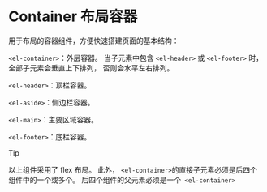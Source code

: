 # Container 布局容器

用于布局的容器组件，方便快速搭建页面的基本结构：

`<el-container>`：外层容器。 当子元素中包含 `<el-header>` 或 `<el-footer>` 时，全部子元素会垂直上下排列， 否则会水平左右排列。

`<el-header>`：顶栏容器。

`<el-aside>`：侧边栏容器。

`<el-main>`：主要区域容器。

`<el-footer>`：底栏容器。

> [!TIP]
> 以上组件采用了 flex 布局。 此外， `<el-container>`的直接子元素必须是后四个组件中的一个或多个。 后四个组件的父元素必须是一个` <el-container>`

<!--@include: ./basic/index.md-->

<style>
.container-content {
	display: flex;
	flex-direction: column;
	padding: 30px;
	border-radius: 5px;
}

.container-content > div {
	margin-bottom: 15px;
}

.container-content > div:last-child {
	margin: 0;
}

</style>
